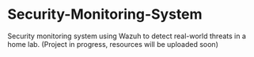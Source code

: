 # Security-Monitoring-System 
Security monitoring system using Wazuh to detect real-world threats in a home lab. (Project in progress, resources will be uploaded soon)
